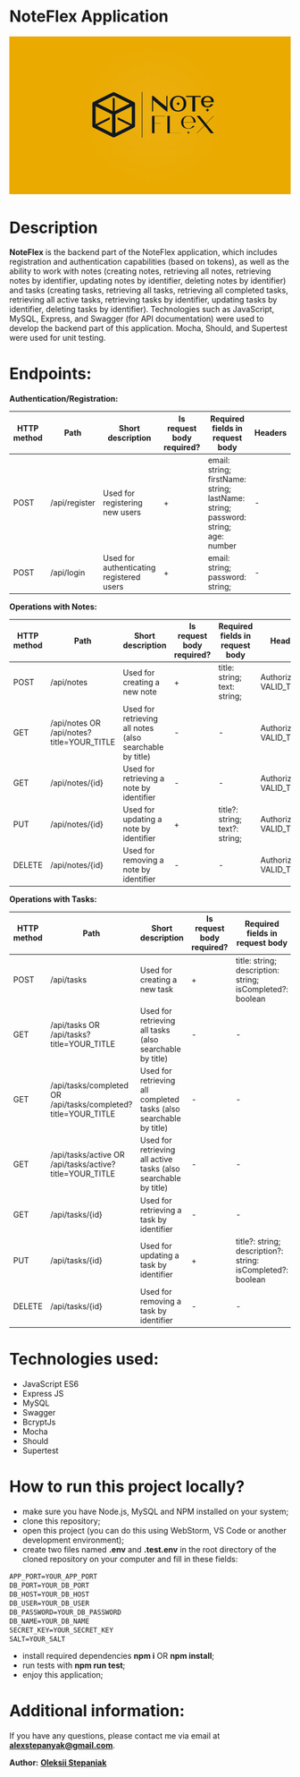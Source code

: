 # NoteFlex Application

![Logo](./assets/logo.png)

# Description

**NoteFlex** is the backend part of the NoteFlex application, which includes registration and authentication
capabilities (based on tokens), as well as the ability to work with notes (creating notes, retrieving all
notes, retrieving notes by identifier, updating notes by identifier, deleting notes by identifier) and tasks
(creating tasks, retrieving all tasks, retrieving all completed tasks, retrieving all active tasks, retrieving
tasks by identifier, updating tasks by identifier, deleting tasks by identifier). Technologies such as
JavaScript, MySQL, Express, and Swagger (for API documentation) were used to develop the backend part of
this application. Mocha, Should, and Supertest were used for unit testing.


# Endpoints:

**Authentication/Registration:**

| HTTP method | Path          | Short description                        | Is request body required? | Required fields in request body                                                   | Headers |
|-------------|---------------|------------------------------------------|---------------------------|-----------------------------------------------------------------------------------|---------|
| POST        | /api/register | Used for registering new users           | +                         | email: string; firstName: string; lastName: string; password: string; age: number | -       |
| POST        | /api/login    | Used for authenticating registered users | +                         | email: string; password: string;                                                  | -       |

**Operations with Notes:**

| HTTP method | Path                                      | Short description                                        | Is request body required? | Required fields in request body | Headers                    |
|-------------|-------------------------------------------|----------------------------------------------------------|---------------------------|---------------------------------|----------------------------|
| POST        | /api/notes                                | Used for creating a new note                             | +                         | title: string; text: string;    | Authorization: VALID_TOKEN |
| GET         | /api/notes OR /api/notes?title=YOUR_TITLE | Used for retrieving all notes (also searchable by title) | -                         | -                               | Authorization: VALID_TOKEN | 
| GET         | /api/notes/{id}                           | Used for retrieving a note by identifier                 | -                         | -                               | Authorization: VALID_TOKEN |
| PUT         | /api/notes/{id}                           | Used for updating a note by identifier                   | +                         | title?: string; text?:  string; | Authorization: VALID_TOKEN |
| DELETE      | /api/notes/{id}                           | Used for removing a note by identifier                   | -                         | -                               | Authorization: VALID_TOKEN |

**Operations with Tasks:**

| HTTP method | Path                                                          | Short description                                                  | Is request body required? | Required fields in request body                             | Headers                    |
|-------------|---------------------------------------------------------------|--------------------------------------------------------------------|---------------------------|-------------------------------------------------------------|----------------------------|
| POST        | /api/tasks                                                    | Used for creating a new task                                       | +                         | title: string; description: string; isCompleted?: boolean   | Authorization: VALID_TOKEN | 
| GET         | /api/tasks OR /api/tasks?title=YOUR_TITLE                     | Used for retrieving all tasks (also searchable by title)           | -                         | -                                                           | Authorization: VALID_TOKEN |
| GET         | /api/tasks/completed OR /api/tasks/completed?title=YOUR_TITLE | Used for retrieving all completed tasks (also searchable by title) | -                         | -                                                           | Authorization: VALID_TOKEN |
| GET         | /api/tasks/active OR /api/tasks/active?title=YOUR_TITLE       | Used for retrieving all active tasks (also searchable by title)    | -                         | -                                                           | Authorization: VALID_TOKEN |
| GET         | /api/tasks/{id}                                               | Used for retrieving a task by identifier                           | -                         | -                                                           | Authorization: VALID_TOKEN |
| PUT         | /api/tasks/{id}                                               | Used for updating a task by identifier                             | +                         | title?: string; description?: string: isCompleted?: boolean | Authorization: VALID_TOKEN |
| DELETE      | /api/tasks/{id}                                               | Used for removing a task by identifier                             | -                         | -                                                           | Authorization: VALID_TOKEN |

# Technologies used:

- JavaScript ES6
- Express JS
- MySQL
- Swagger
- BcryptJs
- Mocha
- Should
- Supertest

# How to run this project locally?

- make sure you have Node.js, MySQL and NPM installed on your system;
- clone this repository;
- open this project (you can do this using WebStorm, VS Code or another development environment);
- create two files named **.env** and **.test.env** in the root directory of the cloned repository on your computer and fill in these fields:
```
APP_PORT=YOUR_APP_PORT
DB_PORT=YOUR_DB_PORT
DB_HOST=YOUR_DB_HOST
DB_USER=YOUR_DB_USER
DB_PASSWORD=YOUR_DB_PASSWORD
DB_NAME=YOUR_DB_NAME
SECRET_KEY=YOUR_SECRET_KEY
SALT=YOUR_SALT
```
- install required dependencies **npm i** OR **npm install**;
- run tests with **npm run test**;
- enjoy this application;

# Additional information:

If you have any questions, please contact me via email at **alexstepanyak@gmail.com**.

**Author:** [**Oleksii Stepaniak**](https://github.com/oleksiistepaniak)
